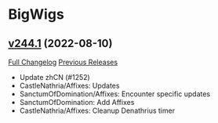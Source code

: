 # BigWigs

## [v244.1](https://github.com/BigWigsMods/BigWigs/tree/v244.1) (2022-08-10)
[Full Changelog](https://github.com/BigWigsMods/BigWigs/compare/v244...v244.1) [Previous Releases](https://github.com/BigWigsMods/BigWigs/releases)

- Update zhCN (#1252)  
- CastleNathria/Affixes: Updates  
- SanctumOfDomination/Affixes: Encounter specific updates  
- SanctumOfDomination: Add Affixes  
- CastleNathria/Affixes: Cleanup Denathrius timer  

